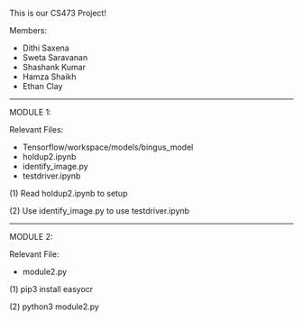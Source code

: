 This is our CS473 Project!

Members: 
- Dithi Saxena
- Sweta Saravanan
- Shashank Kumar
- Hamza Shaikh
- Ethan Clay

-----------------------------------------------------

MODULE 1:

Relevant Files: 
- Tensorflow/workspace/models/bingus_model
- holdup2.ipynb
- identify_image.py
- testdriver.ipynb

(1) Read holdup2.ipynb to setup 

(2) Use identify_image.py to use testdriver.ipynb

-----------------------------------------------------

MODULE 2:

Relevant File:
- module2.py

(1) pip3 install easyocr

(2) python3 module2.py
